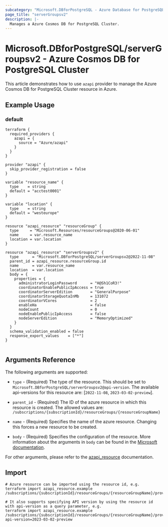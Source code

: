 ```yaml
---
subcategory: "Microsoft.DBforPostgreSQL - Azure Database for PostgreSQL"
page_title: "serverGroupsv2"
description: |-
  Manages a Azure Cosmos DB for PostgreSQL Cluster.
---
```


# Microsoft.DBforPostgreSQL/serverGroupsv2 - Azure Cosmos DB for PostgreSQL Cluster

This article demonstrates how to use `azapi` provider to manage the Azure Cosmos DB for PostgreSQL Cluster resource in Azure.

## Example Usage

### default

```hcl
terraform {
  required_providers {
    azapi = {
      source = "Azure/azapi"
    }
  }
}

provider "azapi" {
  skip_provider_registration = false
}

variable "resource_name" {
  type    = string
  default = "acctest0001"
}

variable "location" {
  type    = string
  default = "westeurope"
}

resource "azapi_resource" "resourceGroup" {
  type     = "Microsoft.Resources/resourceGroups@2020-06-01"
  name     = var.resource_name
  location = var.location
}

resource "azapi_resource" "serverGroupsv2" {
  type      = "Microsoft.DBforPostgreSQL/serverGroupsv2@2022-11-08"
  parent_id = azapi_resource.resourceGroup.id
  name      = var.resource_name
  location  = var.location
  body = {
    properties = {
      administratorLoginPassword      = "H@Sh1CoR3!"
      coordinatorEnablePublicIpAccess = true
      coordinatorServerEdition        = "GeneralPurpose"
      coordinatorStorageQuotaInMb     = 131072
      coordinatorVCores               = 2
      enableHa                        = false
      nodeCount                       = 0
      nodeEnablePublicIpAccess        = false
      nodeServerEdition               = "MemoryOptimized"
    }
  }
  schema_validation_enabled = false
  response_export_values    = ["*"]
}


```



## Arguments Reference

The following arguments are supported:

* `type` - (Required) The type of the resource. This should be set to `Microsoft.DBforPostgreSQL/serverGroupsv2@api-version`. The available api-versions for this resource are: [`2022-11-08`, `2023-03-02-preview`].

* `parent_id` - (Required) The ID of the azure resource in which this resource is created. The allowed values are:  
  `/subscriptions/{subscriptionId}/resourceGroups/{resourceGroupName}`

* `name` - (Required) Specifies the name of the azure resource. Changing this forces a new resource to be created.

* `body` - (Required) Specifies the configuration of the resource. More information about the arguments in `body` can be found in the [Microsoft documentation](https://learn.microsoft.com/en-us/azure/templates/Microsoft.DBforPostgreSQL/serverGroupsv2?pivots=deployment-language-terraform).

For other arguments, please refer to the [azapi_resource](https://registry.terraform.io/providers/Azure/azapi/latest/docs/resources/resource) documentation.

## Import

 ```shell
 # Azure resource can be imported using the resource id, e.g.
 terraform import azapi_resource.example /subscriptions/{subscriptionId}/resourceGroups/{resourceGroupName}/providers/Microsoft.DBforPostgreSQL/serverGroupsv2/{resourceName}
 
 # It also supports specifying API version by using the resource id with api-version as a query parameter, e.g.
 terraform import azapi_resource.example /subscriptions/{subscriptionId}/resourceGroups/{resourceGroupName}/providers/Microsoft.DBforPostgreSQL/serverGroupsv2/{resourceName}?api-version=2023-03-02-preview
 ```
